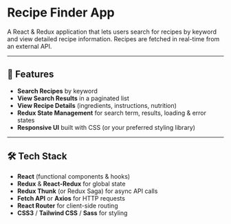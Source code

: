 # Recipe Finder App

A React & Redux application that lets users search for recipes by keyword and view detailed recipe information. Recipes are fetched in real-time from an external API.

---

## 🥘 Features

- **Search Recipes** by keyword  
- **View Search Results** in a paginated list  
- **View Recipe Details** (ingredients, instructions, nutrition)  
- **Redux State Management** for search term, results, loading & error states  
- **Responsive UI** built with CSS (or your preferred styling library)

---

## 🛠️ Tech Stack

- **React** (functional components & hooks)  
- **Redux** & **React-Redux** for global state  
- **Redux Thunk** (or Redux Saga) for async API calls  
- **Fetch API** or **Axios** for HTTP requests  
- **React Router** for client-side routing  
- **CSS3** / **Tailwind CSS** / **Sass** for styling


